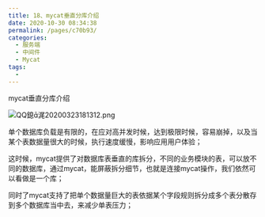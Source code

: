 ```yaml
---
title: 18、mycat垂直分库介绍
date: 2020-10-30 08:34:38
permalink: /pages/c70b93/
categories:
  - 服务端
  - 中间件
  - Mycat
tags:
  - 
---
```

mycat垂直分库介绍



![QQ鎴浘20200323181312.png](http://blog.java1234.com/static/userImages/20200323/1584958408578034389.png)



单个数据库负载是有限的，在应对高并发时候，达到极限时候，容易崩掉，以及当某个表数据量很大的时候，执行速度缓慢，影响应用用户体验；

这时候，mycat提供了对数据库表垂直的库拆分，不同的业务模块的表，可以放不同的数据库，通过mycat，能屏蔽拆分细节，也就是连接mycat操作，我们依然可以看做是一个库；

同时了mycat支持了把单个数据量巨大的表依据某个字段规则拆分成多个表分散存到多个数据库当中去，来减少单表压力；